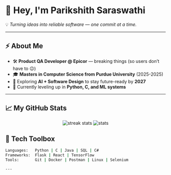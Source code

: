 # 👋 Hey, I'm Parikshith Saraswathi

💡 *Turning ideas into reliable software — one commit at a time.*  

---

## ⚡ About Me
- 🛠️ **Product QA Developer @ Epicor** — breaking things (so users don’t have to 😉)  
- 🎓 **Masters in Computer Science from Purdue University** (2025-2025)  
- 🤖 Exploring **AI + Software Design** to stay future-ready by **2027**  
- 🌱 Currently leveling up in **Python, C, and ML systems**  

---
## 📈 My GitHub Stats
<p align="center"> <img src="https://github-readme-streak-stats.herokuapp.com/?user=Parikshith-S&theme=radical" alt="streak stats"/> <img src="https://github-readme-stats.vercel.app/api?username=Parikshith-S&show_icons=true&theme=radical" alt="stats"/> </p>

## 🔧 Tech Toolbox
```bash
Languages:   Python | C | Java | SQL | C#
Frameworks:  Flask | React | TensorFlow
Tools:       Git | Docker | Postman | Linux | Selenium

---


